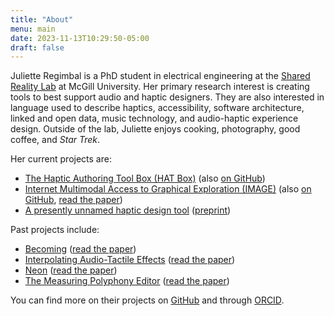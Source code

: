 ```yaml
---
title: "About"
menu: main
date: 2023-11-13T10:29:50-05:00
draft: false
---
```


Juliette Regimbal is a PhD student in electrical engineering at the [Shared Reality Lab](https://srl.mcgill.ca) at McGill University.
Her primary research interest is creating tools to best support audio and haptic designers.
They are also interested in language used to describe haptics, accessibility, software architecture, linked and open data, music technology, and audio-haptic experience design.
Outside of the lab, Juliette enjoys cooking, photography, good coffee, and *Star Trek*.

Her current projects are:

* [The Haptic Authoring Tool Box (HAT Box)](https://srl.mcgill.ca/hat-box) (also [on GitHub](https://github.com/JRegimbal/hat-box))
* [Internet Multimodal Access to Graphical Exploration (IMAGE)](https://image.a11y.mcgill.ca) (also [on GitHub](https://github.com/Shared-Reality-Lab/IMAGE-server), [read the paper](https://doi.org/10.1145/3665223))
* [A presently unnamed haptic design tool](https://github.com/JRegimbal/haptic-swatch) ([preprint](/EHC_24_preprint.pdf))

Past projects include:

* [Becoming](https://sonicarts.ucsd.edu/research/becoming.html) ([read the paper](https://doi.org/10.1145/3532834.3536209))
* [Interpolating Audio-Tactile Effects](https://github.com/JRegimbal/mmi) ([read the paper](https://doi.org/10.21428/92fbeb44.1084cb07))
* [Neon](https://github.com/DDMAL/Neon) ([read the paper](https://doi.org/10.17613/d41w-n008))
* [The Measuring Polyphony Editor](https://github.com/MeasuringPolyphony/mp_editor) ([read the paper](https://doi.org/10.17613/5k88-9z02))

You can find more on their projects on [GitHub](https://github.com/JRegimbal) and through [ORCID](https://orcid.org/0000-0003-4902-046X).
